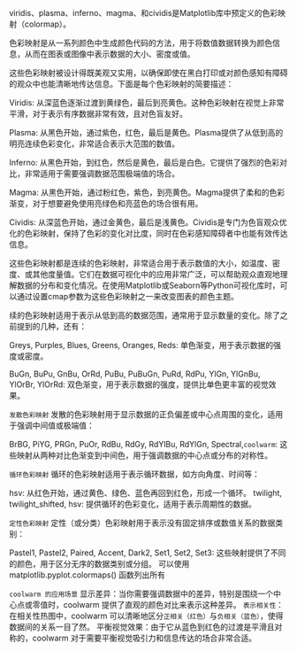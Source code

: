 viridis、plasma、inferno、magma、和cividis是Matplotlib库中预定义的色彩映射（colormap）。

色彩映射是从一系列颜色中生成颜色代码的方法，用于将数值数据转换为颜色信息，从而在图表或图像中表示数据的大小、密度或值。

这些色彩映射被设计得既美观又实用，以确保即使在黑白打印或对颜色感知有障碍的观众中也能清晰地传达信息。下面是每个色彩映射的简要描述：

Viridis: 从深蓝色逐渐过渡到黄绿色，最后到亮黄色。这种色彩映射在视觉上非常平滑，对于表示有序数据非常有效，且对色盲友好。

Plasma: 从黑色开始，通过紫色，红色，最后是黄色。Plasma提供了从低到高的明亮连续色彩变化，非常适合表示大范围的数值。

Inferno: 从黑色开始，到红色，然后是黄色，最后是白色。它提供了强烈的色彩对比，非常适用于需要强调数据范围极端值的场合。

Magma: 从黑色开始，通过粉红色，紫色，到亮黄色。Magma提供了柔和的色彩渐变，对于想要避免使用亮绿色和亮蓝色的场合很有用。

Cividis: 从深蓝色开始，通过金黄色，最后是浅黄色。Cividis是专门为色盲观众优化的色彩映射，保持了色彩的变化对比度，同时在色彩感知障碍者中也能有效传达信息。

这些色彩映射都是连续的色彩映射，非常适合用于表示数值的大小，如温度、密度、或其他度量值。它们在数据可视化中的应用非常广泛，可以帮助观众直观地理解数据的分布和变化情况。在使用Matplotlib或Seaborn等Python可视化库时，可以通过设置cmap参数为这些色彩映射之一来改变图表的颜色主题。


续的色彩映射适用于表示从低到高的数据范围，通常用于显示数量的变化。除了之前提到的几种，还有：

Greys, Purples, Blues, Greens, Oranges, Reds: 单色渐变，用于表示数据的强度或密度。

BuGn, BuPu, GnBu, OrRd, PuBu, PuBuGn, PuRd, RdPu, YlGn, YlGnBu, YlOrBr, YlOrRd: 双色渐变，用于表示数据的强度，提供比单色更丰富的视觉效果。

`发散色彩映射`
发散的色彩映射用于显示数据的正负偏差或中心点周围的变化，适用于强调中间值或极端值：

BrBG, PiYG, PRGn, PuOr, RdBu, RdGy, RdYlBu, RdYlGn, Spectral,`coolwarm`: 这些映射从两种对比色渐变到中间色，用于强调数据的中心点或分布的对称性。

`循环色彩映射`
循环的色彩映射适用于表示循环数据，如方向角度、时间等：

hsv: 从红色开始，通过黄色、绿色、蓝色再回到红色，形成一个循环。
twilight, twilight_shifted, hsv: 提供循环的色彩变化，适用于表示周期性的数据。

`定性色彩映射`
定性（或分类）色彩映射用于表示没有固定排序或数值关系的数据类别：

Pastel1, Pastel2, Paired, Accent, Dark2, Set1, Set2, Set3: 这些映射提供了不同的颜色，用于区分无序的数据类别或分组。
可以使用 matplotlib.pyplot.colormaps() 函数列出所有

`coolwarm 的应用场景`
显示差异：当你需要强调数据中的差异，特别是围绕一个中心点或零值时，coolwarm 提供了直观的颜色对比来表示这种差异。
`表示相关性`：在相关性热图中，coolwarm 可以清晰地区分`正相关（红色）`与`负相关（蓝色）`，使得数据间的关系一目了然。
平衡视觉效果：由于它从蓝色到红色的过渡是平滑且对称的，coolwarm 对于需要平衡视觉吸引力和信息传达的场合非常合适。
